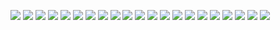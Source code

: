 ![](https://raw.githubusercontent.com/zhangshanhai/readthis-web/master/img/1.JPG)
![](https://raw.githubusercontent.com/zhangshanhai/readthis-web/master/img/2.JPG)
![](https://raw.githubusercontent.com/zhangshanhai/readthis-web/master/img/3.JPG)
![](https://raw.githubusercontent.com/zhangshanhai/readthis-web/master/img/4.JPG)
![](https://raw.githubusercontent.com/zhangshanhai/readthis-web/master/img/5.JPG)
![](https://raw.githubusercontent.com/zhangshanhai/readthis-web/master/img/6.JPG)
![](https://raw.githubusercontent.com/zhangshanhai/readthis-web/master/img/7.JPG)
![](https://raw.githubusercontent.com/zhangshanhai/readthis-web/master/img/7.2.JPG)
![](https://raw.githubusercontent.com/zhangshanhai/readthis-web/master/img/8.JPG)
![](https://raw.githubusercontent.com/zhangshanhai/readthis-web/master/img/9.JPG)
![](https://raw.githubusercontent.com/zhangshanhai/readthis-web/master/img/10.JPG)
![](https://raw.githubusercontent.com/zhangshanhai/readthis-web/master/img/11.JPG)
![](https://raw.githubusercontent.com/zhangshanhai/readthis-web/master/img/12.JPG)
![](https://raw.githubusercontent.com/zhangshanhai/readthis-web/master/img/13.JPG)
![](https://raw.githubusercontent.com/zhangshanhai/readthis-web/master/img/14.JPG)
![](https://raw.githubusercontent.com/zhangshanhai/readthis-web/master/img/15.JPG)
![](https://raw.githubusercontent.com/zhangshanhai/readthis-web/master/img/16.JPG)
![](https://raw.githubusercontent.com/zhangshanhai/readthis-web/master/img/17.JPG)
![](https://raw.githubusercontent.com/zhangshanhai/readthis-web/master/img/18.JPG)
![](http://wx1.sinaimg.cn/mw690/625e5890ly1fed191kd7tj216o1kwqlo.jpg)
![](https://raw.githubusercontent.com/zhangshanhai/readthis-web/master/img/20.JPG)
